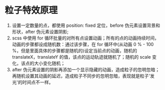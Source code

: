 # 粒子特效原理

1. 设置一定数量的点，都使用 position: fixed 定位，before 伪元素设置背景和形状，after 伪元素设置阴影;
2. scss 中使用 for 循环批量的对所有点设置动画；所有的点的动画持续时间，动画的步骤都设成随机数：通过该步骤，在 for 循环中(从动画 0 % - 100 %，但是里面具体的步骤都是随机的)设定当前点的动画，随机的 translateX，translateY 的值，该点的运动轨迹就随机了；随机的 scale 变化，该点的大小变化随机；
3. after 伪元素设置的阴影再添加一个显示隐藏的动画，造成粒子的忽明忽暗；再随机设置其动画的延迟，造成粒子不同步的忽明忽暗，表现就是粒子'发光'的时间点不一样。
